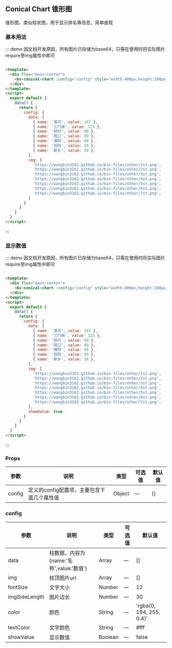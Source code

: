 ## Conical Chart 锥形图

锥形图，类似柱状图，用于显示排名等信息，简单直观

### 基本用法

::: demo 因文档开发原因，所有图片已存储为base64，只需在使用时将实际图片require至img属性中即可

```html

<template>
  <div flex="main:center">
    <bv-conical-chart :config="config" style="width:400px;height:200px;"></bv-conical-chart>
  </div>
</template>
<script>
  export default {
    data() {
      return {
        config: {
          data: [
            { name: '漯河', value: 167 },
            { name: '三门峡', value: 123 },
            { name: '郑州', value: 98 },
            { name: '周口', value: 89 },
            { name: '濮阳', value: 68 },
            { name: '信阳', value: 58 },
            { name: '新乡', value: 38 },
          ],
          img: [
            'https://wangbin3162.github.io/bin-files/other/1st.png',
            'https://wangbin3162.github.io/bin-files/other/2st.png',
            'https://wangbin3162.github.io/bin-files/other/3st.png',
            'https://wangbin3162.github.io/bin-files/other/4st.png',
            'https://wangbin3162.github.io/bin-files/other/5st.png',
            'https://wangbin3162.github.io/bin-files/other/6st.png',
            'https://wangbin3162.github.io/bin-files/other/7st.png',
          ]
        }
      }
    }
  }
</script>
```

:::

### 显示数值

::: demo 因文档开发原因，所有图片已存储为base64，只需在使用时将实际图片require至img属性中即可

```html

<template>
  <div flex="main:center">
    <bv-conical-chart :config="config" style="width:400px;height:200px;"></bv-conical-chart>
  </div>
</template>
<script>
  export default {
    data() {
      return {
        config: {
          data: [
            { name: '漯河', value: 167 },
            { name: '三门峡', value: 123 },
            { name: '郑州', value: 98 },
            { name: '周口', value: 89 },
            { name: '濮阳', value: 68 },
            { name: '信阳', value: 58 },
            { name: '新乡', value: 38 },
          ],
          img: [
            'https://wangbin3162.github.io/bin-files/other/1st.png',
            'https://wangbin3162.github.io/bin-files/other/2st.png',
            'https://wangbin3162.github.io/bin-files/other/3st.png',
            'https://wangbin3162.github.io/bin-files/other/4st.png',
            'https://wangbin3162.github.io/bin-files/other/5st.png',
            'https://wangbin3162.github.io/bin-files/other/6st.png',
            'https://wangbin3162.github.io/bin-files/other/7st.png',
          ],
          showValue: true
        }
      }
    }
  }
</script>
```

:::

### Props

| 参数     | 说明    | 类型      | 可选值       | 默认值   |
|----------|-------- |---------- |-------------  |-------- |
| config   | 定义的config配置项，主要包含下面几个属性值   | Object  |    —      |     {}     |

### config

| 参数     | 说明    | 类型      | 可选值       | 默认值   |
|----------|-------- |---------- |-------------  |-------- |
| data   | 柱数据，内容为{name:'名称',value:'数值'}   | Array  |    —      |    []    |
| img   | 柱顶图片url   | Array  |    —      |    []    |
| fontSize   | 文字大小   | Number  |    —      |   12   |
| imgSideLength   | 图片边长   | Number  |    —      |  30   |
| color   | 颜色   | String  |    —      |  'rgba(0, 194, 255, 0.4)'   |
| textColor   | 文字颜色   | String  |    —      |  #fff   |
| showValue   | 显示数值   | Boolean  |    —      |  false   |
